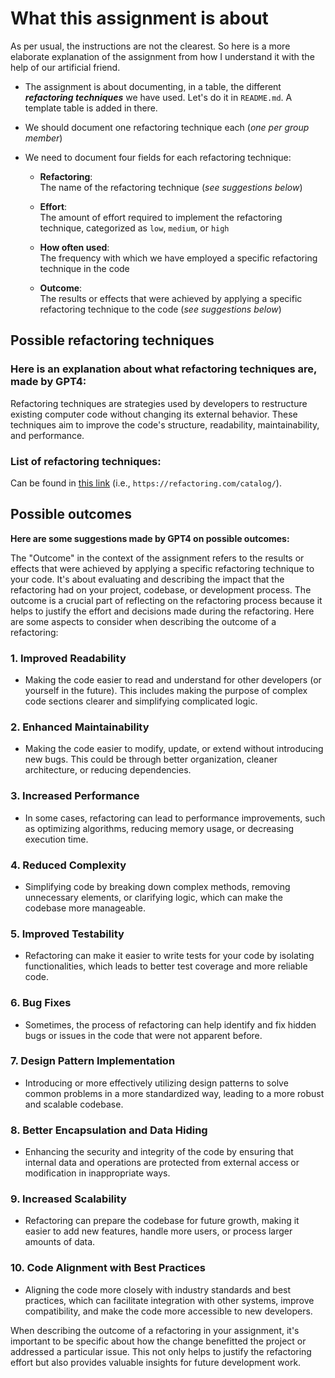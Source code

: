 # What this assignment is about

As per usual, the instructions are not the clearest. So here is a more elaborate explanation of the assignment from how I understand it with the help of our artificial friend.

- The assignment is about documenting, in a table, the different ***refactoring techniques*** we have used. Let's do it in `README.md`. A template table is added in there.

- We should document one refactoring technique each (*one per group member*)

- We need to document four fields for each refactoring technique:

    - **Refactoring**:\
    The name of the refactoring technique (*see suggestions below*)

    - **Effort**:\
    The amount of effort required to implement the refactoring technique, categorized as `low`, `medium`, or `high`

    - **How often used**:\
    The frequency with which we have employed a specific refactoring technique in the code

    - **Outcome**:\
    The results or effects that were achieved by applying a specific refactoring technique to the code (*see suggestions below*)

## Possible refactoring techniques

### Here is an explanation about what refactoring techniques are, made by GPT4:

Refactoring techniques are strategies used by developers to restructure existing computer code without changing its external behavior. These techniques aim to improve the code's structure, readability, maintainability, and performance.

### List of refactoring techniques:

Can be found in [this link](https://refactoring.com/catalog/) (i.e., `https://refactoring.com/catalog/`).

## Possible outcomes

**Here are some suggestions made by GPT4 on possible outcomes:**

The "Outcome" in the context of the assignment refers to the results or effects that were achieved by applying a specific refactoring technique to your code. It's about evaluating and describing the impact that the refactoring had on your project, codebase, or development process. The outcome is a crucial part of reflecting on the refactoring process because it helps to justify the effort and decisions made during the refactoring. Here are some aspects to consider when describing the outcome of a refactoring:

### 1. **Improved Readability**
- Making the code easier to read and understand for other developers (or yourself in the future). This includes making the purpose of complex code sections clearer and simplifying complicated logic.

### 2. **Enhanced Maintainability**
- Making the code easier to modify, update, or extend without introducing new bugs. This could be through better organization, cleaner architecture, or reducing dependencies.

### 3. **Increased Performance**
- In some cases, refactoring can lead to performance improvements, such as optimizing algorithms, reducing memory usage, or decreasing execution time.

### 4. **Reduced Complexity**
- Simplifying code by breaking down complex methods, removing unnecessary elements, or clarifying logic, which can make the codebase more manageable.

### 5. **Improved Testability**
- Refactoring can make it easier to write tests for your code by isolating functionalities, which leads to better test coverage and more reliable code.

### 6. **Bug Fixes**
- Sometimes, the process of refactoring can help identify and fix hidden bugs or issues in the code that were not apparent before.

### 7. **Design Pattern Implementation**
- Introducing or more effectively utilizing design patterns to solve common problems in a more standardized way, leading to a more robust and scalable codebase.

### 8. **Better Encapsulation and Data Hiding**
- Enhancing the security and integrity of the code by ensuring that internal data and operations are protected from external access or modification in inappropriate ways.

### 9. **Increased Scalability**
- Refactoring can prepare the codebase for future growth, making it easier to add new features, handle more users, or process larger amounts of data.

### 10. **Code Alignment with Best Practices**
- Aligning the code more closely with industry standards and best practices, which can facilitate integration with other systems, improve compatibility, and make the code more accessible to new developers.

When describing the outcome of a refactoring in your assignment, it's important to be specific about how the change benefitted the project or addressed a particular issue. This not only helps to justify the refactoring effort but also provides valuable insights for future development work.